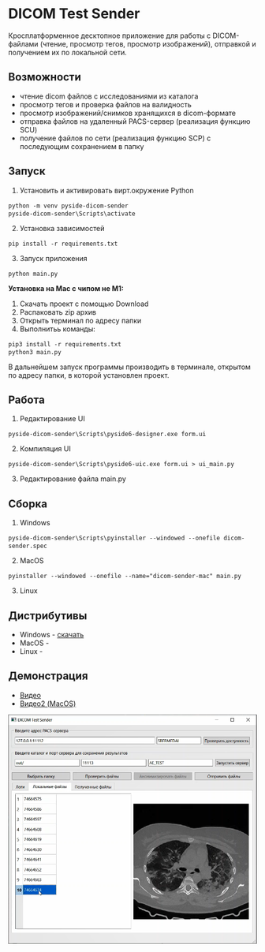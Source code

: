 # DICOM Test Sender

Кросплатформенное десктопное приложение для работы с DICOM-файлами (чтение, просмотр тегов, просмотр изображений), отправкой и получением их по локальной сети.

## Возможности
- чтение dicom файлов с исследованиями из каталога
- просмотр тегов и проверка файлов на валидность
- просмотр изображений/снимков хранящихся в dicom-формате
- отправка файлов на удаленный PACS-сервер (реализация функцию SCU)
- получение файлов по сети (реализация функцию SCP) c последующим сохранением в папку

## Запуск
1. Установить и активировать вирт.окружение Python
```
python -m venv pyside-dicom-sender
pyside-dicom-sender\Scripts\activate
```

2. Установка зависимостей
```
pip install -r requirements.txt
```

3. Запуск приложения
```
python main.py
```

**Установка на Mac с чипом не М1:**
1. Скачать проект с помощью Download
2. Распаковать zip архив
3. Открыть терминал по адресу папки
4. Выполнитьь команды:
```
pip3 install -r requirements.txt
python3 main.py
```
В дальнейшем запуск программы производить в терминале, открытом по адресу папки, в которой установлен проект.

## Работа

1. Редактирование UI
```
pyside-dicom-sender\Scripts\pyside6-designer.exe form.ui
```

2. Компиляция UI
```
pyside-dicom-sender\Scripts\pyside6-uic.exe form.ui > ui_main.py
```

3. Редактирование файла main.py

## Сборка

1. Windows
```
pyside-dicom-sender\Scripts\pyinstaller --windowed --onefile dicom-sender.spec
```
2. MacOS
```
pyinstaller --windowed --onefile --name="dicom-sender-mac" main.py
```
3. Linux

## Дистрибутивы

- Windows - [скачать](https://files.sbermed.ai/s/tESi4tmCERfpmcQ)
- MacOS - 
- Linux - 

## Демонстрация

- [Видео](https://files.sbermed.ai/s/tTH2LQXNt4gCK8p)
- [Видео2 (MacOS)](https://files.sbermed.ai/s/kBAc6WsjwpR75GG)

[![Watch the video](images/screenshot1.png)](https://files.sbermed.ai/s/tTH2LQXNt4gCK8p)

